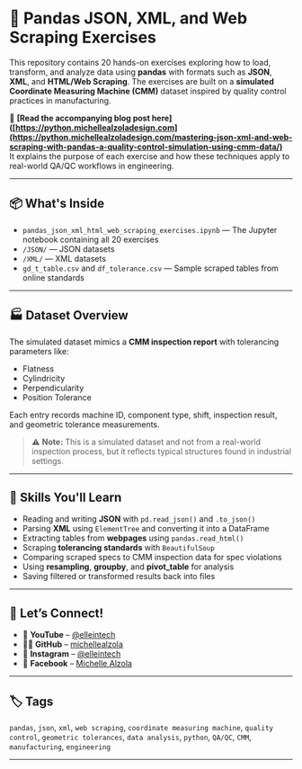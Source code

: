 # 🧪 Pandas JSON, XML, and Web Scraping Exercises

This repository contains 20 hands-on exercises exploring how to load, transform, and analyze data using **pandas** with formats such as **JSON**, **XML**, and **HTML/Web Scraping**. The exercises are built on a **simulated Coordinate Measuring Machine (CMM)** dataset inspired by quality control practices in manufacturing.

🔗 **[Read the accompanying blog post here]([https://python.michellealzoladesign.com](https://python.michellealzoladesign.com/mastering-json-xml-and-web-scraping-with-pandas-a-quality-control-simulation-using-cmm-data/)**  
It explains the purpose of each exercise and how these techniques apply to real-world QA/QC workflows in engineering.

---

## 📦 What's Inside

- `pandas_json_xml_html_web_scraping_exercises.ipynb` — The Jupyter notebook containing all 20 exercises
- `/JSON/` — JSON datasets
- `/XML/` — XML datasets
- `gd_t_table.csv` and `df_tolerance.csv` — Sample scraped tables from online standards

---

## 🏭 Dataset Overview

The simulated dataset mimics a **CMM inspection report** with tolerancing parameters like:

- Flatness
- Cylindricity
- Perpendicularity
- Position Tolerance

Each entry records machine ID, component type, shift, inspection result, and geometric tolerance measurements.

> ⚠️ **Note:** This is a simulated dataset and not from a real-world inspection process, but it reflects typical structures found in industrial settings.

---

## 🧠 Skills You'll Learn

- Reading and writing **JSON** with `pd.read_json()` and `.to_json()`
- Parsing **XML** using `ElementTree` and converting it into a DataFrame
- Extracting tables from **webpages** using `pandas.read_html()`
- Scraping **tolerancing standards** with `BeautifulSoup`
- Comparing scraped specs to CMM inspection data for spec violations
- Using **resampling**, **groupby**, and **pivot_table** for analysis
- Saving filtered or transformed results back into files

---


## 🤝 Let’s Connect!

- 🎥 **YouTube** – [@elleintech](https://www.youtube.com/@elleintech)  
- 👩‍💻 **GitHub** – [michellealzola](https://github.com/michellealzola)  
- 📱 **Instagram** – [@elleintech](https://www.instagram.com/elleintech/)  
- 📘 **Facebook** – [Michelle Alzola](https://www.facebook.com/profile.php?id=61575734347776)  

---

## 🏷 Tags

`pandas`, `json`, `xml`, `web scraping`, `coordinate measuring machine`, `quality control`, `geometric tolerances`, `data analysis`, `python`, `QA/QC`, `CMM`, `manufacturing`, `engineering`

---


